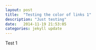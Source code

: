 ```yaml
---
layout: post
title:  "Testing the color of links 1"
description: "Just testing"
date:   2014-11-19 21:53:05
categories: jekyll update
---
```

Test 1

